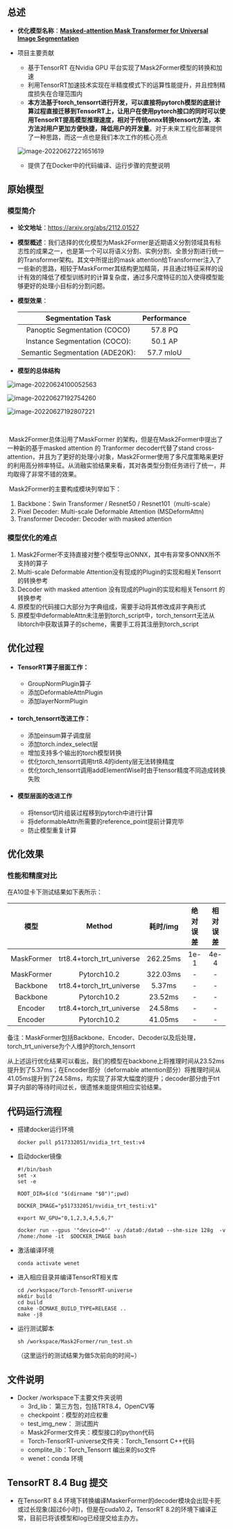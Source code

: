 ## 总述

- **优化模型名称**：[**Masked-attention Mask Transformer for Universal Image Segmentation**](https://github.com/facebookresearch/Mask2Former.git) 

- 项目主要贡献
	- 基于TensorRT 在Nvidia GPU 平台实现了Mask2Former模型的转换和加速
	- 利用TensorRT加速技术实现在半精度模式下的运算性能提升，并且控制精度损失在合理范围内
	- **本方法基于torch_tensorrt进行开发，可以直接将pytorch模型的底层计算过程直接迁移到TensorRT上，让用户在使用pytorch接口的同时可以使用TensorRT提高模型推理速度，相对于传统onnx转换tensort方法，本方法对用户更加方便快捷，降低用户的开发量**。对于未来工程化部署提供了一种思路，而这一点也是我们本次工作的核心亮点
	
	![image-20220627221651619](img/torch_tensorrt_transform.png)
	
	- 提供了在Docker中的代码编译、运行步骤的完整说明



## 原始模型

### 模型简介

- **论文地址**：https://arxiv.org/abs/2112.01527

- **模型概述**：我们选择的优化模型为Mask2Former是近期语义分割领域具有标志性的成果之一，也是第一个可以将语义分割、实例分割、全景分割进行统一的Transformer架构。其文中所提出的mask attention给Transformer注入了一些新的思路，相较于MaskFormer其结构更加精简，并且通过特征采样的设计有效的降低了模型训练时的计算复杂度，通过多尺度特征的加入使得模型能够更好的处理小目标的分割问题。

- **模型效果**：

	|        Segmentation Task        | Performance |
	| :-----------------------------: | :---------: |
	|  Panoptic Segmentation (COCO)   |   57.8 PQ   |
	|  Instance Segmentation (COCO):  |   50.1 AP   |
	| Semantic Segmentation (ADE20K): |  57.7 mIoU  |

- **模型的总体结构**

![image-20220624100052563](img/mask2former_network.png)

![image-20220627192754260](img/mask2former_exp1.png)

![image-20220627192807221](img/mask2former_exp2.png)

​	

​	Mask2Former总体沿用了MaskFormer 的架构，但是在Mask2Former中提出了一种新的基于masked attention 的 Tranformer decoder代替了stand cross-attention，并且为了更好的处理小对象，Mask2Former使用了多尺度策略来更好的利用高分辨率特征。从消融实验结果来看，其对各类型分割任务进行了统一，并均取得了非常不错的效果。

​	Mask2Former的主要构成模块列举如下：

1. Backbone：Swin Transformer / Resnet50 / Resnet101（multi-scale）		
2. Pixel Decoder: Multi-scale Deformable Attention (MSDeformAttn)
3. Transformer Decoder: Decoder with masked attention



### 模型优化的难点

1. Mask2Former不支持直接对整个模型导出ONNX，其中有非常多ONNX所不支持的算子
2. Multi-scale Deformable Attention没有现成的Plugin的实现和相关Tensorrt的转换参考
3. Decoder with masked attention 没有现成的Plugin的实现和相关Tensorrt 的转换参考
4. 原模型的代码接口大部分为字典组成，需要手动将其修改成非字典形式
5. 原模型中deformableAttn未注册到torch_script中，torch_tensorrt无法从libtorch中获取该算子的scheme，需要手工将其注册到torch_script



## 优化过程

- #### **TensorRT算子层面工作：**

	- GroupNormPlugin算子
	- 添加DeformableAttnPlugin
	- 添加layerNormPlugin

- #### **torch_tensorrt改进工作**：

	- 添加einsum算子调度层
	- 添加torch.index_select层
	- 增加支持多个输出的torch模型转换
	- 优化torch_tensorrt调用trt8.4的identy层无法转换精度
	- 优化torch_tensorrt调用addElementWise时由于tensor精度不同造成转换失败

- #### 模型层面的改进工作

	- 将tensor切片组装过程移到pytorch中进行计算
	- 将deformableAttn所需要的reference_point提前计算完毕
	- 防止模型重复计算



## 	优化效果

### 性能和精度对比

在A10显卡下测试结果如下表所示：

|    模型    |          Method           | 耗时/img | 绝对误差 | 相对误差 |
| :--------: | :-----------------------: | :------: | :------: | :------: |
| MaskFormer | trt8.4+torch_trt_universe | 262.25ms |   1e-1   |   4e-4   |
| MaskFormer |        Pytorch10.2        | 322.03ms |    -     |    -     |
|  Backbone  | trt8.4+torch_trt_universe |  5.37ms  |    -     |    -     |
|  Backbone  |        Pytorch10.2        | 23.52ms  |    -     |    -     |
|  Encoder   | trt8.4+torch_trt_universe | 24.58ms  |    -     |    -     |
|  Encoder   |        Pytorch10.2        | 41.05ms  |    -     |    -     |

备注：MaskFormer包括Backbone、Encoder、Decoder以及后处理，torch_trt_universe为个人维护的torch_tensorrt

从上述运行优化结果可以看出，我们的模型在backbone上将推理时间从23.52ms提升到了5.37ms；在Encoder部分（deformable attention部分）将推理时间从41.05ms提升到了24.58ms，均实现了非常大幅度的提升；decoder部分由于trt算子内部的等待时间过长，很遗憾未能提供相应实验结果。

## 代码运行流程

- 搭建docker运行环境

	```shell
	docker pull p517332051/nvidia_trt_test:v4
	```

- 启动docker镜像

	```shell
	#!/bin/bash
	set -x
	set -e
	
	ROOT_DIR=$(cd "$(dirname "$0")";pwd)
	
	DOCKER_IMAGE="p517332051/nvidia_trt_testi:v1"
	
	export NV_GPU="0,1,2,3,4,5,6,7"
	
	docker run --gpus '"device=0"' -v /data0:/data0 --shm-size 128g  -v /home:/home -it  $DOCKER_IMAGE bash
	```

- 激活编译环境

	```shell
	conda activate wenet
	```

- 进入相应目录并编译TensorRT相关库

	```shell
	cd /workspace/Torch-TensorRT-universe
	mkdir build
	cd build
	cmake -DCMAKE_BUILD_TYPE=RELEASE ..
	make -j8
	```

- 运行测试脚本

	```shell
	sh /workspace/Mask2Former/run_test.sh
	```

	（这里运行的测试结果为做5次前向的时间~）
	
	

## 文件说明

- Docker /workspace下主要文件夹说明
	- 3rd_lib： 第三方包，包括TRT8.4，OpenCV等
	- checkpoint：模型的对应权重
	- test_img_new： 测试图片
	- Mask2Former文件夹：模型接口的python代码
	- Torch-TensorRT-universe文件夹：Torch_Tensorrt C++代码
	- complite_lib：Torch_Tensorrt 编出来的so文件
	- wenet：conda 环境



## TensorRT  8.4 Bug 提交

- 在TensorRT 8.4 环境下转换编译MaskerFormer的decoder模块会出现卡死或过长现象(超过6小时)，但是在cuda10.2，TensorRT 8.2的环境下编译正常，目前已将该模型和log已经提交给主办方。

